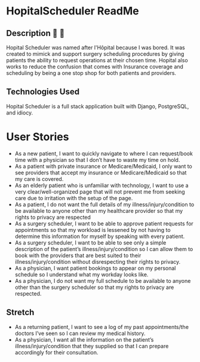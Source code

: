 # HopitalScheduler ReadMe
## Description :calendar: :face_with_head_bandage:
Hopital Scheduler was named after l'Hôpital because I was bored. It was created to mimick and support surgery scheduling procedures by giving patients the ability to request operations at their chosen time. Hopital also works to reduce the confusion that comes with Insurance coverage and scheduling by being a one stop shop for both patients and providers.

## Technologies Used 
Hopital Scheduler is a full stack application built with Django, PostgreSQL, and idiocy.
# User Stories 
- As a new patient, I want to quickly navigate to where I can request/book time with a physician so that I don’t have to waste my time on hold.
- As a patient with private insurance or Medicare/Medicaid, I only want to see providers that accept my insurance or Medicare/Medicaid so that my care is covered.
- As an elderly patient who is unfamiliar with technology, I want to use a very clear/well-organized page that will not prevent me from seeking care due to irritation with the setup of the page.
- As a patient, I do not want the full details of my illness/injury/condition to be available to anyone other than my healthcare provider so that my rights to privacy are respected
- As a surgery scheduler, I want to be able to approve patient requests for appointments so that my workload is lessened by not having to determine this information for myself by speaking with every patient.
- As a surgery scheduler, I want to be able to see only a simple description of the patient’s illness/injury/condition so I can allow them to book with the providers that are best suited to their illness/injury/condition without disrespecting their rights to privacy.
- As a physician, I want patient bookings to appear on my personal schedule so I understand what my workday looks like.
- As a physician, I do not want my full schedule to be available to anyone other than the surgery scheduler so that my rights to privacy are respected.
## Stretch 
- As a returning patient, I want to see a log of my past appointments/the doctors I’ve seen so I can review my medical history.
- As a physician, I want all the information on the patient’s illness/injury/condition that they supplied so that I can prepare accordingly for their consultation.
